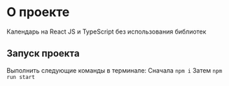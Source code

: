 # О проекте

Календарь на React JS и TypeScript без использования библиотек

## Запуск проекта

Выполнить следующие команды в терминале:
Сначала `npm i`
Затем `npm run start`
